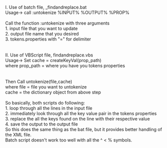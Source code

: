 I. Use of batch file, _findandreplace.bat<br />
Usage-> call :untokenize %INPUT% %OUTPUT% %PROP%<br />
<br />
Call the function :untokenize with three arguments<br />
	1.	input file that you want to update<br />
	2.	output file name that you desired<br />
	3.	tokens.properties with "=" for delimiter<br />
<br />
<br />
II. Use of VBScript file, findandreplace.vbs<br />
Usage-> Set cache = createKeyVal(prop_path)<br />
		where prop_path = where you have you tokens properties<br />
<br />	
	Then Call untokenize(file,cache)<br />
		where file = file you want to untokenize<br />
		      cache = the dictionary object from above step<br />
<br />
So basically, both scripts do following:<br />
	1.	loop through all the lines in the input file<br />
	2.	immediately look through all the key value pair in the tokens properties<br />
	3.	replace the all the keys found on the line with their respective value<br />
	4.	save the output to the output file<br />
So this does the same thing as the bat file, but it provides better handling of the XML file.<br />
Batch script doesn't work too well with all the ^ < % symbols.<br />